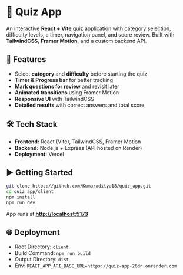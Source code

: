 # 🎯 Quiz App

An interactive **React + Vite** quiz application with category selection, difficulty levels, a timer, navigation panel, and score review. Built with **TailwindCSS**, **Framer Motion**, and a custom backend API.

## 🚀 Features

* Select **category** and **difficulty** before starting the quiz
* **Timer & Progress bar** for better tracking
* **Mark questions for review** and revisit later
* **Animated transitions** using Framer Motion
* **Responsive UI** with TailwindCSS
* **Detailed results** with correct answers and total score

## 🛠️ Tech Stack

* **Frontend:** React (Vite), TailwindCSS, Framer Motion
* **Backend:** Node.js + Express (API hosted on Render)
* **Deployment:** Vercel

## ▶️ Getting Started

```bash
git clone https://github.com/Kumaraditya18/quiz_app.git
cd quiz_app/client
npm install
npm run dev
```

App runs at **[http://localhost:5173](http://localhost:5173)**

## 🌐 Deployment

* Root Directory: `client`
* Build Command: `npm run build`
* Output Directory: `dist`
* Env: `REACT_APP_API_BASE_URL=https://quiz-app-26dn.onrender.com`

